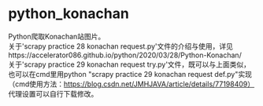 # python_konachan
Python爬取Konachan站图片。  
关于'scrapy practice 28 konachan request.py'文件的介绍与使用，详见https://accelerator086.github.io/python/2020/03/28/Python-Konachan/  
关于'scrapy practice 29 konachan request try.py'文件，既可以与上面类似，也可以在cmd里用python "scrapy practice 29 konachan request def.py"实现（cmd使用方法：https://blog.csdn.net/JMHJAVA/article/details/77198409）  
代理设置可以自行下载修改。  

